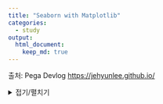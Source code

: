 ```yaml
---
title: "Seaborn with Matplotlib"
categories:
  - study
output: 
  html_document:
    keep_md: true
---
```


출처: Pega Devlog
https://jehyunlee.github.io/

<details markdown="1">
<summary>접기/펼치기</summary>

<!--summary 아래 빈칸 공백 두고 내용을 적는공간-->

# seaborn + matplotlib

출처: [Pega Devlog](images/seaborn_with_matplotlib/https://jehyunlee.github.io/2020/09/30/Python-DS-34-seaborn_matplotlib/)

- seaborn은 matplotlib을 쉽고 아름답게 쓰고자 만들어졌다.
 - 따라서 seaborn의 결과물은 당연히 matplotlib의 결과물이다.
 - 그러나 간혹 seaborn이 그린 그림의 폰트, 색상에 접근이 되지 않아서 난처하다.
 - seaborn의 구조를 잘 이해하지 못하면 해결도 어렵다.
- v0.11 기준으로 seaborn에는 다음과 같은 함수들이 있다.

  ![seaborn functions](https://user-images.githubusercontent.com/72365720/98201051-34f2eb00-1f72-11eb-8e45-aafa0f39653b.png)


- matplotlib의 출력물은 `figure`와 `axes(축)`만을 반환한다.
 - seaborn의 명령어 중 `axes`를 반환하는 것들은 matplotlib와 섞어 쓰기 좋다.
 - 먼저 matplotlib의 객체 지향 `object oriented` interface를 사용해서 그림의 틀을 만든 뒤, 특정 `axes`에 seaborn을 삽입하면 된다.
 - 결론적으로, 하고 싶은 것이 다 된다.

## Load data

- 예제로 사용할 펭귄 데이터를 불러온다. (이 데이터는 seaborn에 내장되어 있다.)


```python
import pandas as pd
import matplotlib.pyplot as plt
import seaborn as sns

# Pandas에서 나오는 경고문 무시
import warnings
warnings.filterwarnings('ignore')

penguins = sns.load_dataset("penguins")
penguins.head()
```




<div>
<style scoped>
    .dataframe tbody tr th:only-of-type {
        vertical-align: middle;
    }

    .dataframe tbody tr th {
        vertical-align: top;
    }

    .dataframe thead th {
        text-align: right;
    }
</style>
<table border="1" class="dataframe">
  <thead>
    <tr style="text-align: right;">
      <th></th>
      <th>species</th>
      <th>island</th>
      <th>bill_length_mm</th>
      <th>bill_depth_mm</th>
      <th>flipper_length_mm</th>
      <th>body_mass_g</th>
      <th>sex</th>
    </tr>
  </thead>
  <tbody>
    <tr>
      <th>0</th>
      <td>Adelie</td>
      <td>Torgersen</td>
      <td>39.1</td>
      <td>18.7</td>
      <td>181.0</td>
      <td>3750.0</td>
      <td>Male</td>
    </tr>
    <tr>
      <th>1</th>
      <td>Adelie</td>
      <td>Torgersen</td>
      <td>39.5</td>
      <td>17.4</td>
      <td>186.0</td>
      <td>3800.0</td>
      <td>Female</td>
    </tr>
    <tr>
      <th>2</th>
      <td>Adelie</td>
      <td>Torgersen</td>
      <td>40.3</td>
      <td>18.0</td>
      <td>195.0</td>
      <td>3250.0</td>
      <td>Female</td>
    </tr>
    <tr>
      <th>3</th>
      <td>Adelie</td>
      <td>Torgersen</td>
      <td>NaN</td>
      <td>NaN</td>
      <td>NaN</td>
      <td>NaN</td>
      <td>NaN</td>
    </tr>
    <tr>
      <th>4</th>
      <td>Adelie</td>
      <td>Torgersen</td>
      <td>36.7</td>
      <td>19.3</td>
      <td>193.0</td>
      <td>3450.0</td>
      <td>Female</td>
    </tr>
  </tbody>
</table>
</div>



## figure and axes

- matplotlib으로 도화지(figure)를 깔고, 축공간(axes)을 만든다.
- 1 * 2 축공간을 구성한다.


```python
fig, axes = plt.subplots(ncols = 2, figsize = (8, 4))
fig.tight_layout()
```


![png](/images/seaborn_with_matplotlib/output_10_0.png)


## plot with matplotlib

- matplotlib 기능을 이용해서 산점도를 그린다.
 - x축은 부리 길이(bill length)
 - y축은 부리 위 아래 두께(bill depth)
 - 색상은 종(species)으로 한다. (Adelie, Chinstrap, Gentoo가 있다.)
- 두 축공간 중 왼쪽에만 그린다.


```python
fig, axes = plt.subplots(ncols = 2, figsize = (8, 4))

species_u = penguins["species"].unique()

# plot 0: matplotlib
for i, s in enumerate(species_u):
    axes[0].scatter(penguins["bill_length_mm"].loc[penguins["species"] == s],
                    penguins["bill_depth_mm"].loc[penguins["species"] == s],
                    c = f"C{i}", label = s, alpha = 0.3
                    )
axes[0].legend(species_u, title = "species")
axes[0].set_xlabel("Bill Length (mm)")
axes[0].set_ylabel("Bill Depth (mm)")

fig.tight_layout()
```


![png](/images/seaborn_with_matplotlib/output_13_0.png)


## plot with seaborn

> [*seaborn.scatterplot*](https://seaborn.pydata.org/generated/seaborn.scatterplot.html)

- 이번엔 같은 plot을 seaborn으로 그려보자.
- 위 코드에 아래 세 줄만 추가한다.


```python
fig, axes = plt.subplots(ncols = 2, figsize = (8, 4))

species_u = penguins["species"].unique()

for i, s in enumerate(species_u):
    axes[0].scatter(penguins["bill_length_mm"].loc[penguins["species"] == s],
                    penguins["bill_depth_mm"].loc[penguins["species"] == s],
                    c = f"C{i}", label = s, alpha = 0.3
                    )
axes[0].legend(species_u, title = "species")
axes[0].set_xlabel("Bill Length (mm)")
axes[0].set_ylabel("Bill Depth (mm)")

# plot 1: seaborn
sns.scatterplot("bill_length_mm", "bill_depth_mm", hue="species", data=penguins, alpha=0.3, ax=axes[1])
axes[1].set_xlabel("Bill Length (mm)")
axes[1].set_ylabel("Bill Depth (mm)")

fig.tight_layout()
```


![png](/images/seaborn_with_matplotlib/output_16_0.png)


- 단 3줄로 거의 동일한 그림이 나왔다.
 - scatter plot의 점 크기가 살짝 작다.
 - label의 투명도가 살짝 다르다.
- seaborn 명령어 scatterplot() 를 그대로 사용했다.
- x축과 y축 label도 바꾸었다.
 - `ax = axes[1]` 인자에서 볼 수 있듯, 존재하는 `axes`에 그림만 얹었다.
 - matplotlib 틀 + seaborn 그림 이므로, matplotlib 명령이 모두 통한다.

## matplotlib + seaborn & seaborn + matplotlib

- matplotlib와 seaborn이 자유롭게 섞일 수 있다.
 - matplotlib 산점도 위에 seaborn 추세선을 얹을 수 있다.
 - seaborn 산점도 위에 matplotlib 중심점을 얹을 수 있다.


```python
fig, axes = plt.subplots(ncols = 2, figsize = (8, 4))

species_u = penguins["species"].unique()

# plot 0: matplotlib + seaborn
for i, s in enumerate(species_u):
    # matplotlib 산점도
    axes[0].scatter(penguins["bill_length_mm"].loc[penguins["species"] == s],
                    penguins["bill_depth_mm"].loc[penguins["species"] == s],
                    c = f"C{i}", label = s, alpha = 0.3
                    )
    
    # seaborn 추세선
    sns.regplot("bill_length_mm", "bill_depth_mm", data = penguins.loc[penguins["species"] == s],
                scatter = False, ax = axes[0])

axes[0].legend(species_u, title = "species")
axes[0].set_xlabel("Bill Length (mm)")
axes[0].set_ylabel("Bill Depth (mm)")

# plot 1: seaborn + matplotlib
# seaborn 산점도
sns.scatterplot("bill_length_mm", "bill_depth_mm", hue = "species", data = penguins, alpha = 0.3, ax = axes[1])
axes[1].set_xlabel("Bill Length (mm)")
axes[1].set_ylabel("Bill Depth (mm)")

# matplotlib 중심점
for i, s in enumerate(species_u):
  axes[1].scatter(penguins["bill_length_mm"].loc[penguins["species"] == s].mean(),
                  penguins["bill_depth_mm"].loc[penguins["species"] == s].mean(),
                  c = f"C{i}", alpha = 1, marker = "x", s = 100
                  )

fig.tight_layout()
```


![png](/images/seaborn_with_matplotlib/output_20_0.png)


## seaborn + seaborn + matplotlib

- 안 될 이유가 없다.
- seaborn `scatterplot` + seaborn `kdeplot` + matplotlib `text` 이다.


```python
fig, ax = plt.subplots(figsize = (6, 5))

# plot 0: scatter plot
sns.scatterplot("bill_length_mm", "bill_depth_mm", color = "k", data = penguins, alpha = 0.3, ax = ax, legend = False)

ax.set_xlabel("Bill Length (mm)")
ax.set_ylabel("Bill Depth (mm)")

fig.tight_layout()
```


![png](/images/seaborn_with_matplotlib/output_23_0.png)



```python
fig, ax = plt.subplots(figsize = (6, 5))

# plot 0: scatter plot
sns.scatterplot("bill_length_mm", "bill_depth_mm", color = "k", data = penguins, alpha = 0.3, ax = ax, legend = False)

# plot 1: kde plot
sns.kdeplot("bill_length_mm", "bill_depth_mm", hue = "species", data = penguins, alpha = 0.5, ax = ax, legend = False)

ax.set_xlabel("Bill Length (mm)")
ax.set_ylabel("Bill Depth (mm)")

fig.tight_layout()
```


![png](/images/seaborn_with_matplotlib/output_24_0.png)



```python
fig, ax = plt.subplots(figsize = (6, 5))

# plot 0: scatter plot
sns.scatterplot("bill_length_mm", "bill_depth_mm", color = "k", data = penguins, alpha = 0.3, ax = ax, legend = False)

# plot 1: kde plot
sns.kdeplot("bill_length_mm", "bill_depth_mm", hue = "species", data = penguins, alpha = 0.5, ax = ax, legend = False)

# text:
species_u = penguins["species"].unique()
for i, s in enumerate(species_u):
    ax.text(penguins["bill_length_mm"].loc[penguins["species"] == s].mean(),
            penguins["bill_depth_mm"].loc[penguins["species"] == s].mean(),
            s = s, fontdict = {"fontsize": 14, "fontweight": "bold", "color": "k"}
            )

ax.set_xlabel("Bill Length (mm)")
ax.set_ylabel("Bill Depth (mm)")

fig.tight_layout()
```


![png](/images/seaborn_with_matplotlib/output_25_0.png)


## 결론

- seaborn을 matplotlib와 마음껏 섞어쓰자.
- 단, **axes**를 반환하는 명령어에 한해서다.
- 이런 명령어를 **axes-lebel function**이라고 한다.

# seaborn + matplotlib을 이용한 jointplot 보완

</details>